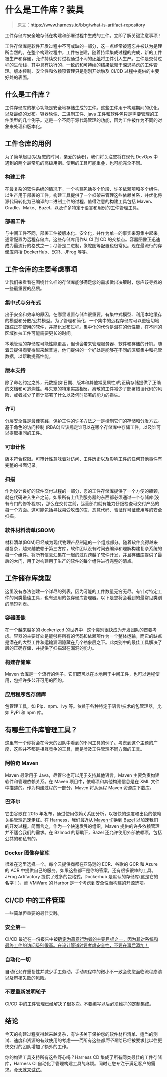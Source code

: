 # 什么是工件库？装具

> 原文：<https://www.harness.io/blog/what-is-artifact-repository>

工件存储库安全地存储在构建和部署过程中生成的工件。立即了解关键注意事项！

工件存储库是软件开发过程中不可或缺的一部分，这一点经常被遗忘并被认为是理所当然的。在整个构建过程中，工件被创建，随着持续集成过程的完成，新的工件被生产和存储，允许持续交付过程通过不同的[环境](https://harness.io/blog/deployment-environments/)将工件引入生产。工件是交付过程的生命线，其中具有执行的、一致的和可持续的结果依赖于深思熟虑的工件管理。版本控制、安全性和依赖项管理只是刚刚开始触及 CI/CD 过程中提供的主要好处的表面。

## 什么是工件库？

工件存储库的核心功能是安全地存储生成的工件。这些工件用于构建期间的优化，以及最终的发布。容器映像、二进制工件、java 工件和软件包只是需要管理的工件类型的几个例子。这是一个不同于源代码管理的功能，因为工件被作为不同的对象来处理和版本化。

## 工件仓库的用例

为了简单起见(以及您的时间，亲爱的读者)，我们将关注您将在现代 DevOps 中遇到的两个最常见的高级用例。使用的工具可能重叠，也可能完全不同。

### 构建工件

在最复杂的软件系统的情况下，一个构建包括多个阶段、许多依赖项和多个组件，以生产用于部署的工件。构建工具提供了一个框架来管理这些依赖关系，并优化将源代码转化为已编译的二进制工件的过程。值得注意的构建工具包括 Maven、Gradle、Make、Bazel，以及许多特定于语言和用例的工件管理工具。

### 部署工件

与中间工件不同，部署工件被版本化、安全化，并作为单一的事实来源集中起来。通常配置为远程存储库，这些存储库用作从 CI 到 CD 的交接点。容器图像正迅速成为最流行的格式之一；尽管是二进制，像舵图等配置也很常见。现在最流行的存储库包括 DockerHub、ECR、JFrog 等等。

## 工件仓库的主要考虑事项

让我们来看看在围绕什么样的存储库能够满足您的需求做出决策时，您应该寻找的一些最重要的品质。

### 集中式与分布式

出于安全和效率的原因，在哪里设置存储库很重要。有集中式模型、利用本地缓存的模型和分散/公共模型。为了管理和简化，一个集中的远程存储库可以更密切地跟踪正在使用的软件，并简化发布过程。集中化的代价是潜在的低性能，在不同的区域推拉工件可能需要更长的时间。

本地管理的存储库可能性能更高，但也会带来管理服务器、软件和存储的开销。随着云提供商变得越来越普遍，他们提供的一个好处是能够在不同的区域集中和托管数据，以帮助提高性能。

### 版本支持

除了命名约定之外，元数据(如日期、版本和其他常见属性)的正确存储提供了正确的文档和可追溯性。与失宠的特定实践相反，离散的工件减少了部署错误代码的风险，或者减少了审计部署了什么以及何时部署的能力的损失。

### 许可

分层安全性是最佳实践，保护工件的许多方法之一是控制它们的存储和分发方式。基于角色的访问控制 (RBAC)应该规定谁可以在哪个存储库中存储工件，以及谁可以提取相同的工件。

### 可审计性

版本符合权限。可审计性意味着对访问、工件历史以及影响工件的任何其他事件有完整的书面记录。

### 扫描

作为设计良好的软件交付过程的一部分，您的工件存储库提供了一个方便的瓶颈，就在代码进入生产之前。如果所有上传到服务器的东西都必须通过一个存储库(没有专门的修补程序)，那么在交付之前，运营部门就有能力仔细检查可交付产品的每一个方面。这可能包括寻找易受攻击的库、恶意代码、验证许可证使用等的安全扫描。

### 软件材料清单(SBOM)

材料清单(BOM)已经成为现代物理产品制造的一个组成部分。随着软件变得越来越复杂，越来越依赖于第三方库，软件团队没有时间去编译和理解构建复杂系统的每一个组件。将所有信息汇集在一起的过程跨越了软件开发，并且存储库提供了最后的大门，用于对构建用于生产的软件的每个组件进行完整的清点。

## 工件储存库类型

这里没有办法创建一个详尽的列表，因为可能的工件数量无穷无尽。有针对特定工件的同类最佳工具，也有通用的包存储库管理器。以下是您将会看到的最常见类别的简短列表。

### 容器图像

在一个越来越多的 dockerized 的世界中，这个类别很快成为开发团队的首要考虑。容器的主要好处是能够将所有的代码和依赖项作为一个整体运输，而它的缺点是潜在的大型工件和运输漏洞隐藏在几个抽象层之下。此类别中的最佳工具解决了层的正确存储，并提供了扫描潜在漏洞的能力。

### 构建存储库

Maven 仓库是一个流行的例子。它们既可以在本地用于中间工件，也可以远程使用，包括许多公开可用的回购。

### 应用程序包存储库

包管理工具，如 Pip、npm、Ivy 等。依赖于各种特定于语言/技术的包管理器，比如 PyPi 和 npm 库。

## 有哪些工件库管理工具？

这里有一个你将会在今天的团队中看到的不同工具的例子。考虑到这个主题的广度，这些并不都是相互竞争的工具，而是涉及工件管理不同方面的工具。

### 阿帕奇 Maven

Maven 最常用于 Java，尽管它也可以用于支持其他语言。Maven 主要负责构建软件和管理依赖关系。在 Maven 项目中，依赖项和其他构建信息是在 XML 文件中描述的。作为构建过程的一部分，Maven 将从远程 Maven 资源库下载库。

### 巴泽尔

它由谷歌在 2015 年发布，通过使用依赖关系图分析，以极快的速度和出色的依赖关系管理迅速走红。在 Harness，我们最近[从 Maven 切换到 Bazel](https://harness.io/blog/migrating-bazel-build-tool/) 以加速我们的开发过程。简而言之，作为一个快速发展的组织，Maven 提供的许多依赖管理并不适合我们的需求。在 Bzlmod 的帮助下，Bazel 还允许使用外部依赖项，包括公共的和私有的。

### Docker 图像存储库

很难在这里选择一个。每个云提供商都在亚马逊的 ECR、谷歌的 GCR 和 Azure 的 ACR 中提供自己的服务。如果这些都不是你的答案，还有很多很棒的工具。JFrog Artifactory 提供了过多的包格式，Dockerhub 是默认的存储库(这是它的名字！)，而 VMWare 的 Harbor 是一个考虑到安全性而构建的开源选项。

## CI/CD 中的工件管理

一些简单但重要的最佳实践。

### 安全第一

CI/CD 最近在一份报告中被[确定为恶意行为者的主要目标之一，因为其对系统和最终工件的访问级别很高。在设计管道时要考虑安全性，不要在事后添加！](https://research.nccgroup.com/2022/01/13/10-real-world-stories-of-how-weve-compromised-ci-cd-pipelines/)

### 自动化一切

自动化允许重复性并减少手工劳动。手动流程中的微小不一致会使您面临流程崩溃以及审核失败的风险。

### 不要重新发明轮子

CI/CD 中的工件管理已经解决了很多次。不要编写以后必须维护的定制集成。

## 结论

今天的构建过程变得越来越复杂，有许多关于保护您的软件材料清单、适当的测试、速度和资源的有效使用的考虑——而所有这些都*而不是*给已经被要求比以往更快交付的团队增加了额外的工作。

你的构建工具支持所有这些野心吗？Harness CD 集成了所有同类最佳的工件存储库，Harness CI 自动化了管理构建工具的麻烦。同时让您专注于满足客户的需求。[今天就来试试](https://app.harness.io/auth/#/signup)。